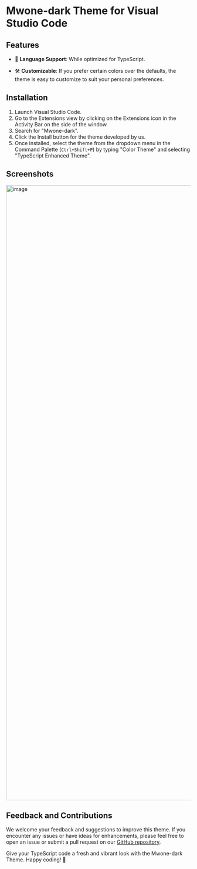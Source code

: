 # Mwone-dark Theme for Visual Studio Code

## Features

- 🧩 **Language Support**: While optimized for TypeScript.

- 🛠️ **Customizable**: If you prefer certain colors over the defaults, the theme is easy to customize to suit your personal preferences.

## Installation

1. Launch Visual Studio Code.
2. Go to the Extensions view by clicking on the Extensions icon in the Activity Bar on the side of the window.
3. Search for "Mwone-dark".
4. Click the Install button for the theme developed by us.
5. Once installed, select the theme from the dropdown menu in the Command Palette (`Ctrl+Shift+P`) by typing "Color Theme" and selecting "TypeScript Enhanced Theme".

## Screenshots

<img width="1675" alt="image" src="https://github.com/FabienLacorre/Mwone-dark-theme/assets/34058833/763cad11-b796-485b-91a7-baab8bb4346e">


## Feedback and Contributions

We welcome your feedback and suggestions to improve this theme. If you encounter any issues or have ideas for enhancements, please feel free to open an issue or submit a pull request on our [GitHub repository]([https://github.com/yourusername/typescript-enhanced-theme](https://github.com/FabienLacorre/Mwone-dark-theme/)).


Give your TypeScript code a fresh and vibrant look with the Mwone-dark Theme. Happy coding! 🚀
